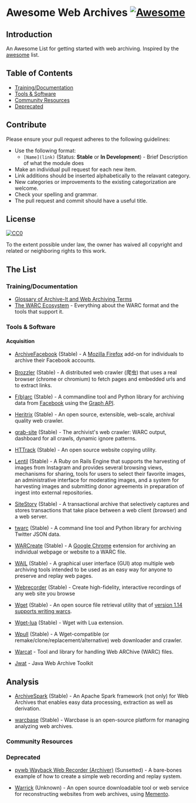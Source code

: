 # Awesome Web Archives [![Awesome](https://cdn.rawgit.com/sindresorhus/awesome/d7305f38d29fed78fa85652e3a63e154dd8e8829/media/badge.svg)](https://github.com/sindresorhus/awesome)

## Introduction

An Awesome List for getting started with web archiving. Inspired by the [awesome](https://github.com/sindresorhus/awesome) list.

## Table of Contents
   * [Training/Documentation](#)
   * [Tools & Software](#)
   * [Community Resources](#)
   * [Deprecated](#)

## Contribute

Please ensure your pull request adheres to the following guidelines:

* Use the following format: 
   * `[Name](link)` (Status: **Stable** or **In Development**) - Brief Description of what the module does
* Make an individual pull request for each new item.
* Link additions should be inserted alphabetically to the relavant category.
* New categories or improvements to the existing categorization are welcome.
* Check your spelling and grammar.
* The pull request and commit should have a useful title.

## License

[![CC0](http://mirrors.creativecommons.org/presskit/buttons/88x31/svg/cc-zero.svg)](https://creativecommons.org/publicdomain/zero/1.0/)

To the extent possible under law, the owner has waived all copyright and related or neighboring rights to this work.

## The List

### Training/Documentation

* [Glossary of Archive-It and Web Archiving Terms](https://support.archive-it.org/hc/en-us/articles/208111686-Glossary-of-Archive-It-and-Web-Archiving-Terms)
* [The WARC Ecosystem](http://www.archiveteam.org/index.php?title=The_WARC_Ecosystem) - Everything about the WARC format and the tools that support it.

### Tools & Software

#### Acquisition

* [ArchiveFacebook](https://addons.mozilla.org/en-US/firefox/addon/archivefacebook/) (Stable)	- A [Mozilla Firefox](http://www.mozilla.org/en-US/firefox/new/) add-on for individuals to archive their Facebook accounts.

* [Brozzler](https://github.com/internetarchive/brozzler) (Stable) - A distributed web crawler (爬虫) that uses a real browser (chrome or chromium) to fetch pages and embedded urls and to extract links.

* [F(b)arc](https://github.com/justinlittman/fbarc) (Stable) - A commandline tool and Python library for archiving data from [Facebook](https://www.facebook.com/) using the [Graph API](https://developers.facebook.com/docs/graph-api).
 
* [Heritrix](https://webarchive.jira.com/wiki/display/Heritrix/Heritrix) (Stable) - An open source, extensible, web-scale, archival quality web crawler.

* [grab-site](https://github.com/ludios/grab-site) (Stable) - The archivist's web crawler: WARC output, dashboard for all crawls, dynamic ignore patterns.

* [HTTrack](http://www.httrack.com/) (Stable) - An open source website copying utility.

* [Lentil](https://github.com/NCSU-Libraries/lentil) (Stable) - A Ruby on Rails Engine that supports the harvesting of images from Instagram and provides several browsing views, mechanisms for sharing, tools for users to select their favorite images, an administrative interface for moderating images, and a system for harvesting images and submitting donor agreements in preparation of ingest into external repositories.

* [SiteStory](http://mementoweb.github.com/SiteStory/) (Stable) - A transactional archive that selectively captures and stores transactions that take place between a web client (browser) and a web server.

* [twarc](https://github.com/docnow/twarc) (Stable) - A command line tool and Python library for archiving Twitter JSON data.

* [WARCreate](http://matkelly.com/warcreate/) (Stable) - A [Google Chrome](https://www.google.com/intl/en/chrome/browser/) extension for archiving an individual webpage or website to a WARC file.

* [WAIL](https://machawk1.github.io/wail/) (Stable) - A graphical user interface (GUI) atop multiple web archiving tools intended to be used as an easy way for anyone to preserve and replay web pages.

* [Webrecorder](https://webrecorder.io/) (Stable) - Create high-fidelity, interactive recordings of any web site you browse

* [Wget](http://www.gnu.org/software/wget/) (Stable) - An open source file retrieval utility that of [version 1.14 supports writing warcs](http://www.archiveteam.org/index.php?title=Wget_with_WARC_output).

* [Wget-lua](https://github.com/alard/wget-lua) (Stable) - Wget with Lua extension.

* [Wpull](https://github.com/chfoo/wpull) (Stable) - A Wget-compatible (or remake/clone/replacement/alternative) web downloader and crawler.

* [Warcat](https://github.com/chfoo/warcat) - Tool and library for handling Web ARChive (WARC) files.

* [Jwat](https://sbforge.org/display/JWAT/JWAT) - Java Web Archive Toolkit

## Analysis

* [ArchiveSpark](https://github.com/helgeho/ArchiveSpark) (Stable) - An Apache Spark framework (not only) for Web Archives that enables easy data processing, extraction as well as derivation.

* [warcbase](http://warcbase.org/) (Stable) - Warcbase is an open-source platform for managing analyzing web archives.

### Community Resources

### Deprecated

* [pywb Wayback Web Recorder (Archiver)](https://github.com/ikreymer/pywb-webrecorder) (Sunsetted) - A bare-bones example of how to create a simple web recording and replay system.

* [Warrick](https://code.google.com/archive/p/warrick/downloads) (Unknown) - An open source downloadable tool or web service for reconstructing websites from web archives, using [Memento](http://mementoweb.org/).
